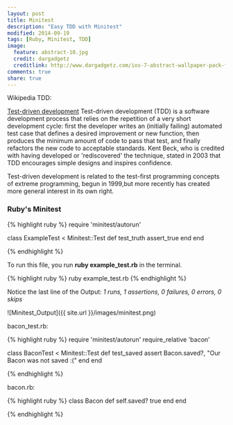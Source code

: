 ```yaml
---
layout: post
title: Minitest
description: "Easy TDD with Minitest"
modified: 2014-09-19
tags: [Ruby, Minitest, TDD]
image:
  feature: abstract-10.jpg
  credit: dargadgetz
  creditlink: http://www.dargadgetz.com/ios-7-abstract-wallpaper-pack-for-iphone-5-and-ipod-touch-retina/
comments: true
share: true  
---
```

Wikipedia TDD:

[Test-driven development](http://en.wikipedia.org/wiki/Test-driven_development) Test-driven development (TDD) is a software development process that relies on the repetition of a very short development cycle: first the developer writes an (initially failing) automated test case that defines a desired improvement or new function, then produces the minimum amount of code to pass that test, and finally refactors the new code to acceptable standards. Kent Beck, who is credited with having developed or 'rediscovered' the technique, stated in 2003 that TDD encourages simple designs and inspires confidence.

Test-driven development is related to the test-first programming concepts of extreme programming, begun in 1999,but more recently has created more general interest in its own right.

### Ruby's Minitest

{% highlight ruby %}
require 'minitest/autorun'

class ExampleTest < Minitest::Test
  def test_truth
    assert_true
  end
end

{% endhighlight %}


To run this file, you run __ruby example_test.rb__ in the terminal.

{% highlight ruby %}
ruby example_test.rb
{% endhighlight %}


Notice the last line of the Output: _1 runs, 1 assertions, 0 failures, 0 errors, 0 skips_

![Minitest_Output]({{ site.url }}/images/minitest.png)

bacon_test.rb:

{% highlight ruby %}
require 'minitest/autorun'
require_relative 'bacon'

class BaconTest < Minitest::Test
  def test_saved
    assert Bacon.saved?, "Our Bacon was not saved :(" 
  end
end

{% endhighlight %}

bacon.rb:

{% highlight ruby %}
class Bacon
  def self.saved?
    true
  end
end

{% endhighlight %}
